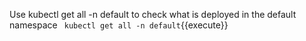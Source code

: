Use kubectl get all -n default to check what is deployed in the default namespace
` kubectl get all -n default`{{execute}}
